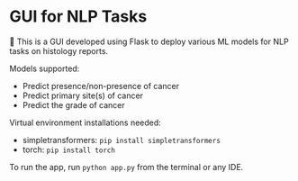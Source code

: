 # GUI for NLP Tasks
🧬 This is a GUI developed using Flask to deploy various ML models for NLP tasks on histology reports.

Models supported:

- Predict presence/non-presence of cancer
- Predict primary site(s) of cancer
- Predict the grade of cancer

Virtual environment installations needed:

- simpletransformers: `pip install simpletransformers`
- torch: `pip install torch`

To run the app, run `python app.py` from the terminal or any IDE.
